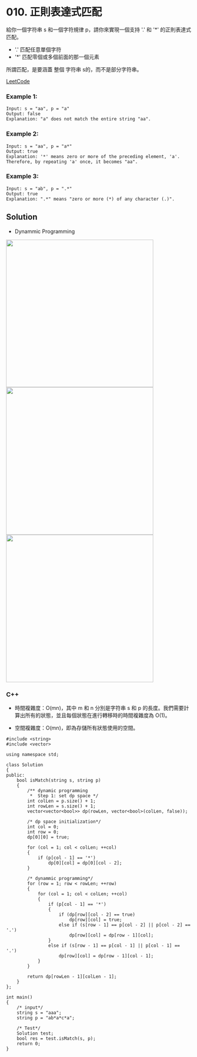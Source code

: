 # 010. 正則表達式匹配

給你一個字符串 s 和一個字符規律 p，請你來實現一個支持 '.' 和 '*' 的正則表達式匹配。

* '.' 匹配任意單個字符
* '*' 匹配零個或多個前面的那一個元素

所謂匹配，是要涵蓋 整個 字符串 s的，而不是部分字符串。

[LeetCode](https://leetcode-cn.com/problems/problems/zheng-ze-biao-da-shi-pi-pei-lcof/)


### Example 1:
```
Input: s = "aa", p = "a"
Output: false
Explanation: "a" does not match the entire string "aa".
```

### Example 2:
```
Input: s = "aa", p = "a*"
Output: true
Explanation: '*' means zero or more of the preceding element, 'a'. Therefore, by repeating 'a' once, it becomes "aa".
```

### Example 3:
```
Input: s = "ab", p = ".*"
Output: true
Explanation: ".*" means "zero or more (*) of any character (.)".
```


## Solution  
* Dynammic Programming

<img src="img/019_1.jpg" width = "400"/>

<img src="img/019_2.jpg" width = "400"/>

<img src="img/019_3.jpg" width = "400"/>

### C++

* 時間複雜度：O(mn)，其中 m 和 n 分別是字符串 s 和 p 的長度。我們需要計算出所有的狀態，並且每個狀態在進行轉移時的時間複雜度為 O(1)。

* 空間複雜度：O(mn)，即為存儲所有狀態使用的空間。

```
#include <string>
#include <vector>

using namespace std;

class Solution
{
public:
    bool isMatch(string s, string p)
    {
        /** dynamic programming 
         *  Step 1: set dp space */
        int colLen = p.size() + 1;
        int rowLen = s.size() + 1;
        vector<vector<bool>> dp(rowLen, vector<bool>(colLen, false));

        /* dp space initialization*/
        int col = 0;
        int row = 0;
        dp[0][0] = true;

        for (col = 1; col < colLen; ++col)
        { 
            if (p[col - 1] == '*')
                dp[0][col] = dp[0][col - 2];
        }

        /* dynammic programming*/
        for (row = 1; row < rowLen; ++row)
        {
            for (col = 1; col < colLen; ++col)
            {
                if (p[col - 1] == '*')
                {
                    if (dp[row][col - 2] == true)
                        dp[row][col] = true;
                    else if (s[row - 1] == p[col - 2] || p[col - 2] == '.')
                        dp[row][col] = dp[row - 1][col];
                }
                else if (s[row - 1] == p[col - 1] || p[col - 1] == '.')
                    dp[row][col] = dp[row - 1][col - 1];
            }
        }

        return dp[rowLen - 1][colLen - 1];
    }
};

int main()
{
    /* input*/
    string s = "aaa";
    string p = "ab*a*c*a";

    /* Test*/
    Solution test;
    bool res = test.isMatch(s, p);
    return 0;
}
```